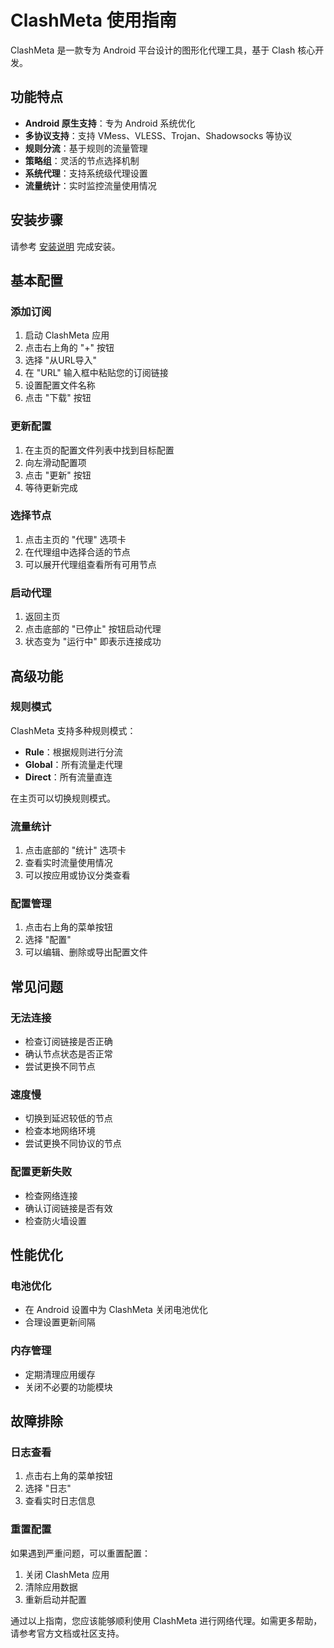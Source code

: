 # ClashMeta 使用指南

ClashMeta 是一款专为 Android 平台设计的图形化代理工具，基于 Clash 核心开发。

## 功能特点

- **Android 原生支持**：专为 Android 系统优化
- **多协议支持**：支持 VMess、VLESS、Trojan、Shadowsocks 等协议
- **规则分流**：基于规则的流量管理
- **策略组**：灵活的节点选择机制
- **系统代理**：支持系统级代理设置
- **流量统计**：实时监控流量使用情况

## 安装步骤

请参考 [安装说明](../guide/installation.md#clashmeta) 完成安装。

## 基本配置

### 添加订阅
1. 启动 ClashMeta 应用
2. 点击右上角的 "+" 按钮
3. 选择 "从URL导入"
4. 在 "URL" 输入框中粘贴您的订阅链接
5. 设置配置文件名称
6. 点击 "下载" 按钮

### 更新配置
1. 在主页的配置文件列表中找到目标配置
2. 向左滑动配置项
3. 点击 "更新" 按钮
4. 等待更新完成

### 选择节点
1. 点击主页的 "代理" 选项卡
2. 在代理组中选择合适的节点
3. 可以展开代理组查看所有可用节点

### 启动代理
1. 返回主页
2. 点击底部的 "已停止" 按钮启动代理
3. 状态变为 "运行中" 即表示连接成功

## 高级功能

### 规则模式
ClashMeta 支持多种规则模式：
- **Rule**：根据规则进行分流
- **Global**：所有流量走代理
- **Direct**：所有流量直连

在主页可以切换规则模式。

### 流量统计
1. 点击底部的 "统计" 选项卡
2. 查看实时流量使用情况
3. 可以按应用或协议分类查看

### 配置管理
1. 点击右上角的菜单按钮
2. 选择 "配置"
3. 可以编辑、删除或导出配置文件

## 常见问题

### 无法连接
- 检查订阅链接是否正确
- 确认节点状态是否正常
- 尝试更换不同节点

### 速度慢
- 切换到延迟较低的节点
- 检查本地网络环境
- 尝试更换不同协议的节点

### 配置更新失败
- 检查网络连接
- 确认订阅链接是否有效
- 检查防火墙设置

## 性能优化

### 电池优化
- 在 Android 设置中为 ClashMeta 关闭电池优化
- 合理设置更新间隔

### 内存管理
- 定期清理应用缓存
- 关闭不必要的功能模块

## 故障排除

### 日志查看
1. 点击右上角的菜单按钮
2. 选择 "日志"
3. 查看实时日志信息

### 重置配置
如果遇到严重问题，可以重置配置：
1. 关闭 ClashMeta 应用
2. 清除应用数据
3. 重新启动并配置

通过以上指南，您应该能够顺利使用 ClashMeta 进行网络代理。如需更多帮助，请参考官方文档或社区支持。